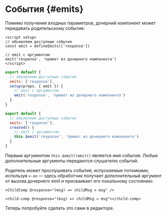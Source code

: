 # События {#emits}

Помимо получения входных параметров, дочерний компонент может передавать родительскому события:

<div class="composition-api">
<div class="sfc">

```vue
<script setup>
// объявляем доступные события
const emit = defineEmits(['response'])

// emit с аргументом
emit('response', 'привет из дочернего компонента')
</script>
```

</div>

<div class="html">

```js
export default {
  // объявляем доступные события
  emits: ['response'],
  setup(props, { emit }) {
    // emit с аргументом
    emit('response', 'привет из дочернего компонента')
  }
}
```

</div>

</div>

<div class="options-api">

```js
export default {
  // объявляем доступные события
  emits: ['response'],
  created() {
    // emit с аргументом
    this.$emit('response', 'привет из дочернего компонента')
  }
}
```

</div>

Первым аргументом <span class="options-api">`this.$emit()`</span><span class="composition-api">`emit()`</span> является имя события. Любые дополнительные аргументы передаются слушателю событий.

Родитель может прослушивать события, испускаемые потомками, используя `v-on` — здесь обработчик получает дополнительный аргумент от вызова дочернего emit и присваивает его локальному состоянию:

<div class="sfc">

```vue-html
<ChildComp @response="(msg) => childMsg = msg" />
```

</div>
<div class="html">

```vue-html
<child-comp @response="(msg) => childMsg = msg"></child-comp>
```

</div>

Теперь попробуйте сделать это сами в редакторе.

